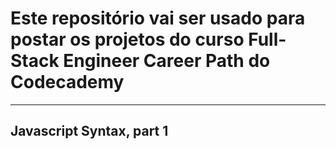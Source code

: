 # Este repositório vai ser usado para postar os projetos do curso Full-Stack Engineer Career Path do Codecademy
---
## Javascript Syntax, part 1

